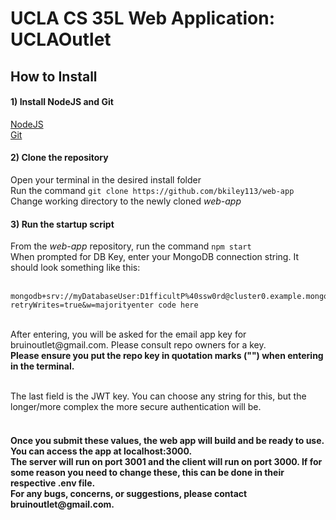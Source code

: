 
<h1> UCLA CS 35L Web Application: UCLAOutlet </h1>

<h2> How to Install </h2> 

<h4>1) Install NodeJS and Git</h4>

[NodeJS](https://nodejs.org/en/download) </br>
[Git](https://git-scm.com/downloads) </br>


<h4> 2) Clone the repository </h4>

Open your terminal in the desired install folder  </br> 
Run the command `git clone https://github.com/bkiley113/web-app` </br>
Change working directory to the newly cloned *web-app* </br>

<h4> 3) Run the startup script </h4>

From the *web-app* repository,  run the command `npm start` </br> 
When prompted for DB Key, enter your MongoDB connection string. It should look something like this: </br> </br>

    mongodb+srv://myDatabaseUser:D1fficultP%40ssw0rd@cluster0.example.mongodb.net/?retryWrites=true&w=majorityenter code here 
</br>
After entering, you will be asked for the email app key for bruinoutlet@gmail.com. Please consult repo owners for a key. </br>
<strong>Please ensure you put the repo key in quotation marks ("") when entering in the terminal.</strong> </br> </br>

The last field is the JWT key. You can choose any string for this, but the longer/more complex the more secure authentication will be. </br> </br>



<h4> Once you submit these values, the web app will build and be ready to use. You can access the app at localhost:3000. </br>
The server will run on port 3001 and the client will run on port 3000. If for some reason you need to change these, this can be done in their respective .env file. </br>
For any bugs, concerns, or suggestions, please contact bruinoutlet@gmail.com. </h4>
